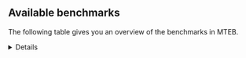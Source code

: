 ## Available benchmarks
The following table gives you an overview of the benchmarks in MTEB.

<details>

<!-- This allows the table to be autogenerated in the future: -->
<!-- BENCHMARKS TABLE START -->

| Name | Leaderboard name | # Tasks | Task Types | Domains | Languages |
|------|------------------|---------|------------|---------|-----------|
| [BEIR](https://arxiv.org/abs/2104.08663) | BEIR | 15 | Retrieval: 15 | [Social, Reviews, Web, Written, Blog, Academic, Financial, News, Encyclopaedic, Government, Medical, Programming, Non-fiction] | eng |
| [BEIR-NL](https://arxiv.org/abs/2412.08329) | BEIR-NL | 15 | Retrieval: 15 | [Web, Written, Academic, Encyclopaedic, Medical, Non-fiction] | nld |
| [BRIGHT](https://brightbenchmark.github.io/) | BRIGHT | 1 | Retrieval: 1 | [Written, Non-fiction] | eng |
| [BRIGHT (long)](https://brightbenchmark.github.io/) | BRIGHT (long) | 1 | Retrieval: 1 | [Written, Non-fiction] | eng |
| [BuiltBench(eng)](https://arxiv.org/abs/2411.12056) | BuiltBench(eng) | 4 | Clustering: 2, Retrieval: 1, Reranking: 1 | [Written, Engineering] | eng |
| [ChemTEB](https://arxiv.org/abs/2412.00532) | Chemical | 27 | BitextMining: 1, Classification: 17, Clustering: 2, PairClassification: 5, Retrieval: 2 | [Chemistry] | nld,jpn,zho,hin,msa,por,ces,eng,kor,spa,tur,deu,fra |
| [CoIR](https://github.com/CoIR-team/coir) | Code Information Retrieval | 10 | Retrieval: 10 | [Written, Programming] | php,go,ruby,javascript,sql,eng,c++,java,python |
| [CodeRAG](https://arxiv.org/abs/2406.14497) | CodeRAG | 4 | Reranking: 4 | [Programming] | python |
| [Encodechka](https://github.com/avidale/encodechka) | Encodechka | 7 | STS: 2, Classification: 4, PairClassification: 1 | [Social, Web, News, Written, Fiction, Government, Non-fiction] | rus |
| [FollowIR](https://arxiv.org/abs/2403.15246) | Instruction Following | 3 | InstructionRetrieval: 3 | [News, Written] | eng |
| [LongEmbed](https://arxiv.org/abs/2404.12096v2) | Long-context Retrieval | 6 | Retrieval: 6 | [Spoken, Written, Blog, Fiction, Academic, Encyclopaedic, Non-fiction] | eng |
| [MIEB(Img)](https://arxiv.org/abs/2504.10471) | Image only | 49 | Any2AnyRetrieval: 15, ImageClassification: 22, ImageClustering: 5, VisualSTS(eng): 5, VisualSTS(multi): 2 | [Spoken, Social, Reviews, Web, News, Written, Blog, Encyclopaedic, Medical, Non-fiction, Scene] | nld,cmn,por,rus,pol,ara,eng,kor,spa,ita,tur,deu,fra |
| [MIEB(Multilingual)](https://arxiv.org/abs/2504.10471) | Image-Text, Multilingual | 130 | ImageClassification: 22, ImageClustering: 5, ZeroShotClassification: 23, VisionCentricQA: 6, Compositionality: 7, VisualSTS(eng): 7, Any2AnyRetrieval: 45, DocumentUnderstanding: 10, Any2AnyMultilingualRetrieval: 3, VisualSTS(multi): 2 | [Social, Spoken, Reviews, Web, Written, News, Academic, Blog, Encyclopaedic, Constructed, Medical, Non-fiction, Scene] | jpn,mri,tha,swa,ell,vie,ind,ben,eng,kor,fra,zho,hin,hun,quz,por,swe,bul,est,rus,tel,ara,spa,deu,nor,fil,hrv,fin,fas,ita,heb,ron,cmn,pol,ces,ukr,tur,nld,dan |
| [MIEB(eng)](https://arxiv.org/abs/2504.10471) | Image-Text, English | 125 | ImageClassification: 22, ImageClustering: 5, ZeroShotClassification: 23, VisionCentricQA: 6, Compositionality: 7, VisualSTS(eng): 7, Any2AnyRetrieval: 45, DocumentUnderstanding: 10 | [Social, Spoken, Reviews, Web, Written, News, Academic, Blog, Encyclopaedic, Constructed, Medical, Non-fiction, Scene] | eng |
| [MIEB(lite)](https://arxiv.org/abs/2504.10471) | Image-Text, Lite | 51 | ImageClassification: 8, ImageClustering: 2, ZeroShotClassification: 7, VisionCentricQA: 5, Compositionality: 6, VisualSTS(eng): 2, VisualSTS(multi): 2, Any2AnyRetrieval: 11, DocumentUnderstanding: 6, Any2AnyMultilingualRetrieval: 2 | [Social, Spoken, Reviews, Web, Written, News, Academic, Blog, Encyclopaedic, Medical, Non-fiction, Scene] | jpn,mri,tha,swa,ell,vie,ind,ben,eng,kor,fra,zho,hin,hun,quz,por,swe,bul,rus,est,tel,ara,spa,deu,nor,fil,hrv,fin,ita,fas,heb,ron,cmn,pol,ces,ukr,tur,nld,dan |
| [MINERSBitextMining](https://arxiv.org/pdf/2406.07424) | MINERSBitextMining | 7 | BitextMining: 7 | [Social, Written, Reviews] | wuu,sqi,bel,tha,ell,amh,orv,ben,arz,pms,cat,ile,fra,tam,min,hin,ceb,cym,nij,ina,swe,ang,ara,fry,nob,hsb,war,nld,kab,cor,pes,swh,abs,lit,bos,swg,ron,pam,sun,max,lvs,ast,gla,mui,gsw,ind,srp,rus,est,isl,eus,tgl,bbc,kat,bre,khm,fao,zsm,kur,pol,ukr,mar,bjn,hau,uig,yue,eng,aze,kor,tat,hye,nds,afr,hun,pcm,kzj,bul,bew,rej,slv,bhp,ibo,fin,jav,heb,ido,kaz,urd,uzb,glg,tzl,ber,ces,mkd,tuk,mhr,dan,arq,yid,jpn,vie,lat,mad,lfn,mak,ban,mal,nov,por,bug,tel,csb,spa,gle,deu,dtp,awa,cha,mon,hrv,slk,oci,ita,yor,nno,epo,cmn,ace,dsb,xho,tur,cbk |
| MTEB(Code, v1) | Code | 12 | Retrieval: 12 | [Written, Programming] | rust,php,shell,go,ruby,swift,javascript,sql,c++,eng,java,python,c,scala,typescript |
| MTEB(Europe, v1) | European | 74 | BitextMining: 7, Classification: 21, Clustering: 8, Retrieval: 15, InstructionRetrieval: 3, MultilabelClassification: 2, PairClassification: 6, Reranking: 3, STS: 9 | [Legal, Spoken, Religious, Academic, Government, Non-fiction, Social, Medical, Subtitles, News, Blog, Reviews, Web, Written, Fiction, Financial, Encyclopaedic, Constructed, Programming] | ell,eng,lav,fra,hun,por,swe,bul,rom,est,spa,gle,nob,deu,isl,slv,eus,hrv,slk,fin,lit,ita,nno,fao,ron,mlt,pol,ces,nld,dan |
| MTEB(Indic, v1) | Indic | 23 | BitextMining: 4, Clustering: 1, Classification: 13, PairClassification: 1, Retrieval: 2, Reranking: 1, STS: 1 | [Social, Legal, Spoken, Religious, Reviews, Web, News, Written, Fiction, Government, Encyclopaedic, Constructed, Non-fiction] | kan,boy,mni,ben,eng,san,gbm,tam,hin,guj,kas,mal,bgc,doi,tel,mai,npi,sat,bod,brx,awa,raj,ory,mup,asm,bho,nep,snd,urd,gom,pan,mwr,hne,pus,mar |
| MTEB(Law, v1) | Legal | 8 | Retrieval: 8 | [Legal, Written] | deu,eng,zho |
| MTEB(Medical, v1) | Medical | 12 | Retrieval: 9, Clustering: 2, Reranking: 1 | [Web, Written, Academic, Government, Medical, Non-fiction] | zho,cmn,vie,rus,pol,ara,eng,kor,spa,fra |
| MTEB(Multilingual, v1) | Multilingual | 132 | BitextMining: 13, Classification: 43, Clustering: 17, Retrieval: 18, InstructionRetrieval: 3, MultilabelClassification: 5, PairClassification: 11, Reranking: 6, STS: 16 | [Legal, Spoken, Religious, Academic, Government, Non-fiction, Social, Medical, Subtitles, Entertainment, News, Blog, Reviews, Web, Written, Fiction, Financial, Encyclopaedic, Constructed, Programming] | ubu,maz,nlg,aer,ikk,fue,atb,tha,ell,snx,ssw,ben,chv,dwr,yby,ltg,amf,ile,byx,tuo,fra,pad,bgs,tam,bqp,nhy,bjv,ars,kas,kbm,mpp,udu,ara,fry,zlm,kaq,msb,bnp,xtd,kqa,kab,nep,swh,cor,qul,zaj,anv,lit,zai,bos,pio,swg,cjk,ron,zyp,apz,anh,pan,wiu,zca,pam,max,lmo,lvs,ast,ntp,ctp,mri,boj,sny,ind,zga,mlh,reg,nus,kgk,ssd,bgc,atd,ood,usp,sna,agd,fij,gam,ayr,ots,tvk,gvc,cux,fil,soq,yaq,kat,tuf,gym,bhl,mwc,quf,fao,dgz,maq,cof,snp,kur,gup,tso,sue,hat,dgc,cni,tav,mar,azb,box,dov,vec,jae,qve,hau,pag,apu,kqw,mxb,urt,ruf,zar,sja,bdd,kmo,cjo,hns,acr,luo,mbt,ebk,hun,ziw,msk,pbt,tah,nhw,obo,tgo,cme,kiw,kwd,mva,sab,wuv,kze,nwi,kvg,prf,lij,heg,dop,sey,zad,caf,mpj,lao,bmh,kwf,fas,zac,kms,mek,otm,heb,taw,tke,zab,zap,gof,blw,ghs,ewe,yrb,csy,plu,seh,mcr,tzl,qvm,pap,dww,ksj,pus,wed,mau,npl,yap,aon,jpn,kup,kmu,mit,szl,mad,bsp,nhu,bem,agn,huv,ian,crx,djr,mal,tna,rom,bug,gvn,kyz,ign,doi,gle,yuj,jiv,cha,bho,cax,smo,lbb,kyf,kkc,mox,qub,mhl,ita,srn,nou,yor,cpc,kik,rmc,zia,hop,bhg,cap,car,epo,naf,wiv,nno,tgk,cop,bba,azg,cbk,dik,mzz,bzd,kpr,bel,mps,yaa,bea,maa,sxb,lua,arz,fon,gfk,cbc,rwo,agu,gai,arb,sus,usa,bao,wmw,mwe,wim,bch,cot,ffm,sbs,sri,tew,war,guo,nhi,ory,zaa,cgc,gyr,wsk,grn,for,yut,ino,mmx,apr,chd,nop,bmr,atg,mya,apc,dah,knf,mto,nvm,qvn,cuk,hix,tif,ppo,nhe,kan,qvs,gla,bkq,dyu,isn,mwp,agr,gaw,tzm,cbr,ura,lgl,kmr,cuc,mux,cco,lex,cso,mvn,shj,aey,kmk,iws,est,myk,tue,zpv,kgp,sat,cya,alp,aii,mbs,tgl,bgt,not,ded,bvd,miz,ndg,maj,nso,kam,bbc,suz,aly,crh,pwg,bjp,sot,tiy,meq,pah,mih,bef,con,cnt,nbq,pol,nys,azz,kwi,dif,cab,knj,grc,ycn,arl,aoi,mgw,rro,yue,cbs,txq,tcz,eng,aze,tdt,lav,sah,hye,wer,mcq,hmo,kyq,haw,kgf,nii,xed,pcm,mam,som,ote,hmn,kzj,kqc,lww,nnq,cle,kpf,mxq,zsr,kwj,nin,tpa,slv,brx,kpg,bqc,ibo,ntj,aom,kbq,lim,fin,asm,ons,sco,zpz,mpt,bmu,clu,smk,ssx,tfr,mqj,nca,pab,gnn,uzb,ido,mbb,bzj,tof,bon,urd,djk,khz,mee,nss,pls,tod,tpz,mwr,kac,ber,boa,ilo,mlp,auy,awb,sua,llg,awk,tcs,khk,abt,aau,zpl,aeb,kmh,kbh,iou,amo,ctu,rmy,prs,lfn,bps,mak,cac,mib,ban,dji,bbb,jni,knc,shp,tum,spa,gaz,mir,nuy,awa,bod,wro,alq,omw,wnu,qxn,mon,wbi,msa,cbi,bsn,ckb,cwe,sin,auc,cth,hch,mna,ydd,gom,dsb,wrk,bvr,aak,gng,ssg,yml,nhg,nld,zav,chk,zpc,wuu,sqi,kpj,gum,swa,ary,pir,vid,amh,mbl,kir,cat,quh,min,dgr,hin,ceb,gdr,ncl,swe,spp,uvh,nob,stp,ton,mcb,nsn,spm,lbk,ikw,daa,mos,wol,cak,bco,pes,gah,wmt,abs,cbt,nfa,ulk,arn,yuw,poy,rkb,shn,mav,kkl,row,mlt,sun,ktm,fuv,ncj,ttc,lid,nyu,dzo,yal,urw,xla,rug,ken,ptp,kje,gvs,nhr,gsw,kpw,mbj,agt,fai,gun,hlt,cui,otn,bkx,ptu,msy,rgu,zho,tnn,ndj,trc,mks,rus,zao,pon,klt,glv,ese,tbg,zpo,isl,nor,tnk,ngp,kjs,aai,rop,crn,apn,kek,yad,hot,qvz,kpx,zsm,lif,amx,kde,tsn,poi,too,aso,mxt,mxp,ukr,kue,emp,snn,rai,mpm,wos,yre,azj,uig,tzj,sag,taq,gux,san,kor,tat,run,yon,krc,ter,nde,tca,qvw,tnp,tlf,qwh,cjv,rej,kmb,zpu,hla,nqo,tet,amu,lus,faa,spy,zam,mcp,bus,lug,mdy,mkl,glg,dhg,xbi,taj,cpu,piu,mag,bjr,agm,emi,mkd,tuk,dan,arq,mhr,yid,fuh,msc,lin,ncu,tir,bxh,eko,txu,uvl,mop,big,caa,mic,imo,kto,cmo,noa,acm,twi,tgp,por,xtm,yle,wln,mkn,ipi,xsi,cpy,bjk,csb,mph,okv,guh,jao,kyg,gnw,buk,gwi,esk,hrv,yva,mkj,chf,soy,meu,bzh,tbf,att,cek,poh,acf,poe,snc,kdl,mey,tur,viv,kea,pao,bak,div,orm,zpm,aby,beo,ntu,dob,xnn,tpi,gui,orv,mgc,gub,tiw,pms,aaz,opm,jac,cym,nij,ina,mbc,msm,nya,nak,tbc,fur,hub,amk,zpq,ang,ngu,kdc,ajp,hsb,zat,bjz,zos,ubr,raj,leu,zty,sps,yka,acq,shi,svk,abx,mco,sbe,tos,tte,aka,ksd,mca,bbr,dwy,yss,knv,myy,srd,pjt,tee,hto,myw,tzo,far,boy,gvf,amm,inb,met,myu,huu,klv,mui,ong,quy,mbh,sim,fuf,khs,mjc,srp,srq,upv,uri,ven,bsj,kud,mti,nab,urb,ata,ame,mai,pri,med,tbz,spl,gdn,mwf,wnc,eus,top,ixl,roo,waj,mle,bmk,sll,pma,ake,cbv,snd,bre,jvn,khm,cbu,amn,dad,eri,tku,jic,blz,ksr,pib,aui,bjn,cpb,qxo,zul,geb,hui,avt,qvc,awx,amp,gbm,nds,afr,quc,apb,wap,mlg,qxh,xav,tuc,guj,nas,kew,enq,mio,bul,mpx,fuc,bew,cut,npi,wbp,are,kbc,umb,bhp,qvh,kmg,tyv,muy,uli,mgh,tbo,kiz,cpa,aoj,jav,hus,tim,etr,gmv,wal,kaz,nch,kvn,sgb,lcm,mie,kon,hbo,nho,wat,bkd,aia,gul,xon,ztq,ces,swp,kqf,chz,cav,kne,nif,wrs,mcd,bki,agg,bpr,nna,plt,kbp,vie,lat,mil,mqb,mni,tpt,zaw,otq,sgz,tnc,mcf,cnl,nov,tsw,adz,tac,kyc,tel,amr,glk,kos,deu,ape,mmo,dtp,nko,zas,byr,cub,slk,mup,oci,scn,apw,cta,jid,srm,bss,tmd,toc,arp,bam,hvn,chq,als,uzn,cmn,ace,qup,xho,kql,kin,toj,cao,acu,hne,sbk,lac,ltz,vmy,beu,mig |
| [MTEB(Scandinavian, v1)](https://kennethenevoldsen.github.io/scandinavian-embedding-benchmark/) | Scandinavian | 28 | BitextMining: 2, Classification: 13, Retrieval: 7, Clustering: 6 | [Social, Legal, Spoken, Reviews, Web, Written, News, Fiction, Blog, Encyclopaedic, Government, Non-fiction] | nno,fao,swe,nob,isl,dan |
| [MTEB(cmn, v1)](https://github.com/FlagOpen/FlagEmbedding/tree/master/research/C_MTEB) | Chinese | 32 | Retrieval: 8, Reranking: 4, PairClassification: 2, Clustering: 4, STS: 7, Classification: 7 | [Written, Academic, Financial, Government, Medical, Non-fiction, Entertainment] | cmn |
| [MTEB(deu, v1)](https://arxiv.org/html/2401.02709v1) | German | 19 | Classification: 6, Clustering: 4, PairClassification: 2, Reranking: 1, Retrieval: 4, STS: 2 | [Spoken, Legal, Reviews, Web, Written, News, Encyclopaedic, Non-fiction] | deu |
| MTEB(eng, v1) | English Legacy | 56 | Classification: 12, Retrieval: 15, Clustering: 11, Reranking: 4, STS: 10, PairClassification: 3, Summarization: 1 | [Social, Spoken, Reviews, Web, Written, News, Academic, Financial, Blog, Encyclopaedic, Government, Medical, Programming, Non-fiction] | eng |
| MTEB(eng, v2) | English | 41 | Retrieval: 10, Clustering: 8, Reranking: 2, STS: 9, Classification: 8, PairClassification: 3, Summarization: 1 | [Spoken, Social, Reviews, Web, Written, News, Academic, Financial, Blog, Encyclopaedic, Medical, Programming, Non-fiction] | eng |
| MTEB(fas, beta) | Farsi (BETA) | 60 | Classification: 18, Clustering: 5, PairClassification: 8, Reranking: 2, Retrieval: 21, STS: 3, BitextMining: 3 | [Spoken, Social, Religious, Reviews, Web, Written, News, Academic, Blog, Encyclopaedic, Medical] | fas |
| [MTEB(fra, v1)](https://arxiv.org/abs/2405.20468) | French | 25 | Classification: 6, Clustering: 7, PairClassification: 1, Reranking: 2, Retrieval: 5, STS: 3, Summarization: 1 | [Spoken, Legal, Social, Reviews, Web, News, Written, Academic, Encyclopaedic, Non-fiction] | eng,fra |
| [MTEB(jpn, v1)](https://github.com/sbintuitions/JMTEB) | Japanese | 16 | Clustering: 2, Classification: 4, STS: 2, PairClassification: 1, Retrieval: 6, Reranking: 1 | [Spoken, Reviews, Web, News, Written, Academic, Encyclopaedic, Non-fiction] | jpn |
| MTEB(kor, v1) | Korean | 6 | Classification: 1, Reranking: 1, Retrieval: 2, STS: 2 | [Spoken, Reviews, Web, News, Written, Encyclopaedic] | kor |
| [MTEB(pol, v1)](https://arxiv.org/abs/2405.10138) | Polish | 17 | Classification: 7, Clustering: 3, PairClassification: 4, STS: 3 | [Social, Legal, Spoken, Reviews, Web, Written, News, Academic, Fiction, Non-fiction] | pol |
| [MTEB(rus, v1)](https://aclanthology.org/2023.eacl-main.148/) | Russian | 23 | Classification: 9, Clustering: 3, MultilabelClassification: 2, PairClassification: 1, Reranking: 2, Retrieval: 3, STS: 3 | [Social, Spoken, Reviews, Web, News, Written, Academic, Blog, Encyclopaedic] | rus |
| [NanoBEIR](https://huggingface.co/collections/zeta-alpha-ai/nanobeir-66e1a0af21dfd93e620cd9f6) | NanoBEIR | 13 | Retrieval: 13 | [Social, Web, News, Written, Academic, Encyclopaedic, Medical, Non-fiction] | eng |
| [RAR-b](https://arxiv.org/abs/2404.06347) | Reasoning retrieval | 17 | Retrieval: 17 | [Written, Encyclopaedic, Programming] | eng |

<!-- BENCHMARKS TABLE END -->

